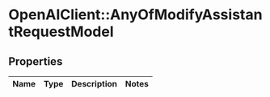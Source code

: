 # OpenAIClient::AnyOfModifyAssistantRequestModel

## Properties
Name | Type | Description | Notes
------------ | ------------- | ------------- | -------------

